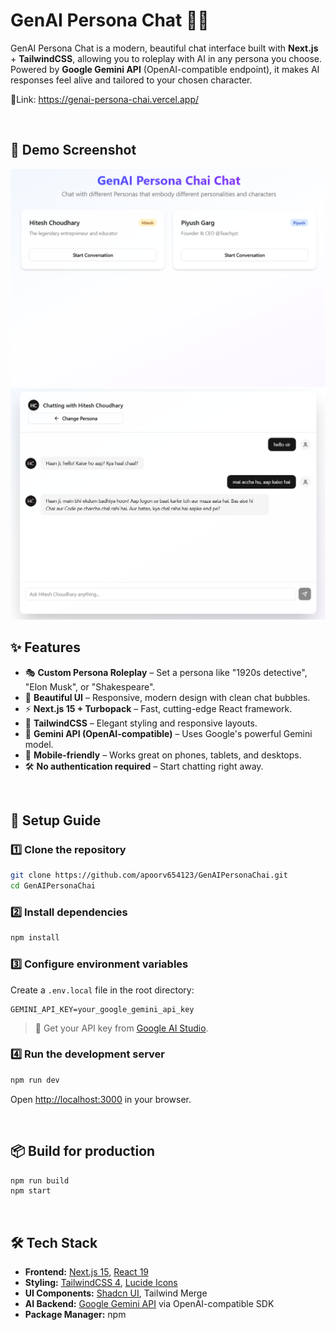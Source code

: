 # GenAI Persona Chat 💬🤖

GenAI Persona Chat is a modern, beautiful chat interface built with **Next.js** + **TailwindCSS**, allowing you to roleplay with AI in any persona you choose.  
Powered by **Google Gemini API** (OpenAI-compatible endpoint), it makes AI responses feel alive and tailored to your chosen character.

🔗Link: https://genai-persona-chai.vercel.app/

<br>

## 📸 Demo Screenshot

<img src="readmeAssets/home.png" alt="GenAI Persona Chat Demo" width="800"/>
<img src="readmeAssets/persona.png" alt="GenAI Persona Chat Demo" width="800"/>

<br>

## ✨ Features

- 🎭 **Custom Persona Roleplay** – Set a persona like "1920s detective", "Elon Musk", or "Shakespeare".
- 💎 **Beautiful UI** – Responsive, modern design with clean chat bubbles.
- ⚡ **Next.js 15 + Turbopack** – Fast, cutting-edge React framework.
- 🎨 **TailwindCSS** – Elegant styling and responsive layouts.
- 🧠 **Gemini API (OpenAI-compatible)** – Uses Google's powerful Gemini model.
- 📱 **Mobile-friendly** – Works great on phones, tablets, and desktops.
- 🛠 **No authentication required** – Start chatting right away.

<br>

## 🚀 Setup Guide

### 1️⃣ Clone the repository
```bash
git clone https://github.com/apoorv654123/GenAIPersonaChai.git
cd GenAIPersonaChai
````

### 2️⃣ Install dependencies

```bash
npm install
```

### 3️⃣ Configure environment variables

Create a `.env.local` file in the root directory:

```env
GEMINI_API_KEY=your_google_gemini_api_key
```

> 🔑 Get your API key from [Google AI Studio](https://aistudio.google.com/).

### 4️⃣ Run the development server

```bash
npm run dev
```

Open [http://localhost:3000](http://localhost:3000) in your browser.

<br>

## 📦 Build for production

```bash
npm run build
npm start
```

<br>

## 🛠 Tech Stack

* **Frontend:** [Next.js 15](https://nextjs.org/), [React 19](https://react.dev/)
* **Styling:** [TailwindCSS 4](https://tailwindcss.com/), [Lucide Icons](https://lucide.dev/)
* **UI Components:** [Shadcn UI](https://ui.shadcn.com/), Tailwind Merge
* **AI Backend:** [Google Gemini API](https://aistudio.google.com/) via OpenAI-compatible SDK
* **Package Manager:** npm


